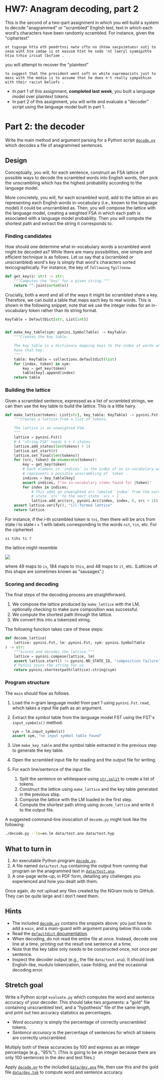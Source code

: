 # HW7: Anagram decoding, part 2

This is the second of a two-part assignment in which you will build a system to
decode "anagrammed" or "scrambled" English text, text in which each word's
characters have been randomly scrambled. For instance, given the "ciphertext"

    ot tsgusge htta eth peedrtnsi nwte sfto no ihtew sacpsimtuesr sutj to sesm wiht hte imdae is ot easusm htat he sode 'nt laeryl syamipzhte htiw trhie ircsat lbsfiee .

you will attempt to recover the "plaintext"

    to suggest that the president went soft on white supremacists just to mess with the media is to assume that he does n't really sympathize with their racist beliefs .

-   In part 1 of this assignment, **completed last week**, you built a language
    model over plaintext tokens.
-   In part 2 of this assignment, you will write and evaluate a "decoder" script
    using the language model built in part 1.

# Part 2: the decoder

Write the main method and argument parsing for a Python script
[`decode.py`](decode.py) which decodes a file of anagrammed sentences.

## Design

Conceptually, you will, for each sentence, construct an FSA lattice of possible
ways to decode the scrambled words into English words, then pick the
unscrambling which has the highest probability according to the language model.

More concretely, you will, for each scrambled word, add to the lattice an arc
representing each English words in-vocabulary (i.e., known to the language
model) it could be unscrambled as. Then, you will compose the lattice with the
language model, creating a weighted FSA in which each path is associated with a
language model probability. Then you will compute the shortest path and extract
the string it corresponds to.

### Finding candidates

How should one determine what in-vocabulary words a scrambled word might be
decoded as? While there are many possibilities, one simple and efficient
technique is as follows. Let us say that a (scrambled or unscrambled) word's
*key* is simply that word's characters sorted lexicographically. For instance,
the key of `following` `fgillnoow`.

```python
def get_key(s: str) -> str:
    """Computes the "key" for a given string."""
    return "".join(sorted(s))
```

Crucially, both a word and all of the ways it might be scrambled share a key.
Therefore, we can build a table that maps each key to real words. This is shown
in the following snippet; note that we use the integer index for an
in-vocabulary token rather than its string format.

```python
KeyTable = DefaultDict[str, List[int]]


def make_key_table(sym: pynini.SymbolTable) -> KeyTable:
    """Creates the key table.

    The key table is a dictionary mapping keys to the index of words which
    have that key.
    """
    table: KeyTable = collections.defaultdict(list)
    for (index, token) in sym:
        key = get_key(token)
        table[key].append(index)
    return table
```

### Building the lattice

Given a scrambled sentence, expressed as a list of scrambled strings, we can
then use the key table to build the lattice. This is a little hairy.

```python
def make_lattice(tokens: List[str], key_table: KeyTable) -> pynini.Fst:
    """Creates a lattice from a list of tokens.

    The lattice is an unweighted FSA.
    """
    lattice = pynini.Fst()
    # A "string FSA" needs n + 1 states.
    lattice.add_states(len(tokens) + 1)
    lattice.set_start(0)
    lattice.set_final(len(tokens))
    for (src, token) in enumerate(tokens):
        key = get_key(token)
        # Each element in `indices` is the index of an in-vocabulary word that
        # represents a possible unscrambling of `token`.
        indices = key_table[key]
        assert indices, f"no in-vocabulary items found for {token}"
        for index in indices:
            # This adds an unweighted arc labeled `index` from the current
            # state `src` to the next state `src + 1`.
            lattice.add_arc(src, pynini.Arc(index, index, 0, src + 1))
    assert lattice.verify(), "ill-formed lattice"
    return lattice
```

For instance, if the _i_-th scrambled token is `tni`, then there will be arcs
from state *i* to state *i* + 1 with labels corresponding to the words `nit`,
`tin`, etc. For the ciphertext

    si tihs ti ?

the lattice might resemble

![](img/lattice-no-symbols.png)

where 49 maps to `is`, 184 maps to `this`, and 48 maps to `it`, etc. (Lattices
of this shape are sometimes known as "sausages".)

### Scoring and decoding

The final steps of the decoding process are straightforward.

1.  We compose the lattice produced by `make_lattice` with the LM, optionally
    checking to make sure composition was successful.
2.  We compute the shortest path through the lattice.
3.  We convert this into a tokenized string.

The following function takes care of these steps:

```python
def decode_lattice(
    lattice: pynini.Fst, lm: pynini.Fst, sym: pynini.SymbolTable
) -> str:
    """Scores and decodes the lattice."""
    lattice = pynini.compose(lattice, lm)
    assert lattice.start() != pynini.NO_STATE_ID, "composition failure"
    # Pynini joins the string for us.
    return pynini.shortestpath(lattice).string(sym)
```

### Program structure

The `main` should flow as follows.

1.  Load the n-gram language model from part 1 using `pynini.Fst.read`, which
    takes a input file path as an argument.

2.  Extract the symbol table from the language model FST using the FST's
    `input_symbols()` method.

    ```python
    sym = lm.input_symbols()
    assert sym, "no input symbol table found"
    ```

3.  Use `make_key_table` and the symbol table extracted in the previous step to
    generate the key table.

4.  Open the scrambled input file for reading and the output file for writing.

5.  For each line/sentence of the input file:
    1.  Split the sentence on whitespace using
        [`str.split`](https://docs.python.org/3.3/library/stdtypes.html?highlight=split#str.split)
        to create a list of tokens.
    2.  Construct the lattice using `make_lattice` and the key table generated
        in the previous step.
    3.  Compose the lattice with the LM loaded in the first step.
    4.  Compute the shortest path string using `decode_lattice` and write it to
        the output file.

A suggested command-line invocation of `decode.py` might look like the
following:

```bash
./decode.py --lm=en.lm data/test.ana data/test.hyp
```

## What to turn in

1.  An executable Python program [`decode.py`](decode.py).
2.  A file named `data/test.hyp` containing the output from running that program
    on the anagrammed text in [`data/test.ana`](data/test.ana).
3.  A one-page write-up, in PDF form, detailing any challenges you experienced
    and how you dealt with them.

Once again, *do not* upload any files created by the NGram tools to GitHub. They
can be quite large and I don't need them.

## Hints

-   The included [`decode.py`](decode.py) contains the snippets above; you just
    have to add a `main`, and a main-guard with argument parsing below this
    code.
-   Read the [`defaultdict`
    documentation](https://docs.python.org/3.3/library/collections.html#collections.defaultdict).
-   When decoding, do not read the entire file at once. Instead, decode one line
    at a time, printing out the result one sentence at a time.
-   Note that the key table only needs to be constructed once, not once per
    sentence.
-   Inspect the decoder output (e.g., the file `data/test.ana`). It should look
    English-like, modulo tokenization, case-folding, and the occasional decoding
    error.

## Stretch goal

Write a Python script `evaluate.py` which computes the word and sentence
accuracy of your decoder. This should take two arguments: a "gold" file
containing unscrambled text, and a "hypothesis" file of the same length, and
print out two accuracy statistics as percentages.

-   *Word accuracy* is simply the percentage of correctly unscrambled tokens.
-   *Sentence accuracy* is the percentage of sentences for which all tokens are
    correctly unscrambled.

Multiply both of these accuracies by 100 and express as an integer percentage
(e.g., "95%"). (This is going to be an integer because there are only 100
sentences in the dev and test files.)

Apply [`decode.py`](decode.py) to the included [`data/dev.ana`](data/dev.ana)
file, then use this and the gold file [`data/dev.tok`](data/dev.tok) to compute
word and sentence accuracy.
